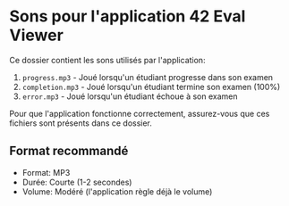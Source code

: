 # Sons pour l'application 42 Eval Viewer

Ce dossier contient les sons utilisés par l'application:

1. `progress.mp3` - Joué lorsqu'un étudiant progresse dans son examen
2. `completion.mp3` - Joué lorsqu'un étudiant termine son examen (100%)
3. `error.mp3` - Joué lorsqu'un étudiant échoue à son examen

Pour que l'application fonctionne correctement, assurez-vous que ces fichiers sont présents dans ce dossier.

## Format recommandé

- Format: MP3
- Durée: Courte (1-2 secondes)
- Volume: Modéré (l'application règle déjà le volume)
